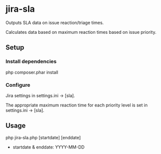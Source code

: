 # jira-sla

Outputs SLA data on issue reaction/triage times.

Calculates data based on maximum reaction times based on issue priority.

## Setup

### Install dependencies

php composer.phar install

### Configure

Jira settings in settings.ini -> [sla].

The appropriate maximum reaction time for each priority level is set in settings.ini -> [sla].

## Usage

php jira-sla.php [startdate] [enddate]

 * startdate & enddate: YYYY-MM-DD
